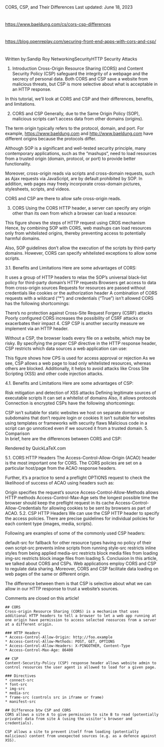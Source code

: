 
CORS, CSP, and Their Differences
Last updated: June 18, 2023

##
#
https://www.baeldung.com/cs/cors-csp-differences
#
https://blog.openreplay.com/securing-front-end-apps-with-cors-and-csp/
#
##

Written by:Sandip Roy
NetworkingSecurityHTTP Security Attacks
1. Introduction
Cross-Origin Resource Sharing (CORS) and Content Security Policy (CSP) safeguard the integrity of a webpage and the secrecy of personal data. Both CORS and CSP save a website from malicious threats, but CSP is more selective about what is acceptable in an HTTP response.

In this tutorial, we’ll look at CORS and CSP and their differences, benefits, and limitations.

2. CORS and CSP
Generally, due to the Same Origin Policy (SOP), malicious scripts can’t access data from other domains (origins).

The term origin typically refers to the protocol, domain, and port. For example, https://www.baeldung.com and http://www.baeldung.com have different origins because the protocols differ.

Although SOP is a significant and well-tested security principle, many contemporary applications, such as the “mashups“, need to load resources from a trusted origin (domain, protocol, or port) to provide better functionality.

Moreover, cross-origin reads via scripts and cross-domain requests, such as Ajax requests via JavaScript, are by default prohibited by SOP. In addition, web pages may freely incorporate cross-domain pictures, stylesheets, scripts, and videos.

CORS and CSP are there to allow safe cross-origin reads.

3. CORS
Using the CORS HTTP header, a server can specify any origin other than its own from which a browser can load a resource:

This figure shows the steps of HTTP request using CROS mechanism
Hence, by combining SOP with CORS, web mashups can load resources only from whitelisted origins, thereby preventing access to potentially harmful domains.

Also, SOP guidelines don’t allow the execution of the scripts by third-party domains. However, CORS can specify whitelisted exceptions to allow some scripts.

3.1. Benefits and Limitations
Here are some advantages of CORS:

It uses a group of HTTP headers to relax the SOP’s universal black-list policy for third-party domain’s HTTP requests 
Browsers get access to data from cross-origin sources
Requests for resources are passed without credentials like cookies or the authorization header
A combination of CORS requests with a wildcard (“*”) and credentials (“True”) isn’t allowed
CORS has the following shortcomings:

There’s no protection against Cross-Site Request Forgery (CSRF) attacks
Poorly configured CORS increases the possibility of CSRF attacks or exacerbates their impact
4. CSP
CSP is another security measure we implement via an HTTP header.

Without a CSP, the browser loads every file on a website, which may be risky. By specifying the proper CSP directive in the HTTP response header, CSP restricts which data sources a web application can use:

This figure shows how CPS is used for access approval or rejection
As we see, CSP allows a web page to load only whitelisted resources, whereas others are blocked. Additionally, it helps to avoid attacks like Cross Site Scripting (XSS) and other code injection attacks.

4.1. Benefits and Limitations
Here are some advantages of CSP:

Risk mitigation and detection of XSS attacks
Defining legitimate sources of executable scripts
It can set a whitelist of domains
Also, it allows protocols
Connection is encrypted
CSPs have the following shortcomings:

CSP isn’t suitable for static websites we host on separate domains or subdomains that don’t require login or cookies
It isn’t suitable for websites using templates or frameworks with security flaws
Malicious code in a script can go unnoticed even if we sourced it from a trusted domain.
5. Comparison  
In brief, here are the differences between CORS and CSP:

Rendered by QuickLaTeX.com

5.1. CORS HTTP Headers
The Access-Control-Allow-Origin (ACAO) header is the most important one for CORS. The CORS policies are set on a particular host/page from the ACAO response headers.

Further, it’s a practice to send a preflight OPTIONS request to check the likelihood of success of ACAO using headers such as:

Origin specifies the request’s source
Access-Control-Allow-Methods allows HTTP methods
Access-Control-Max-Age sets the longest possible time the browser should keep the preflight request in its cache
Access-Control-Allow-Credentials for allowing cookies to be sent by browsers as part of ACAO.
5.2. CSP HTTP Headers
We can use the CSP HTTP header to specify the access policies. There are precise guidelines for individual policies for each content type (images, media, scripts).

Following are examples of some of the commonly used CSP headers:

default-src for fallback for other resource types having no policy of their own
script-src prevents inline scripts from running
style-src restricts inline styles from being applied
media-src restricts block media files from loading
img-src restricts block image files from loading
5. Conclusion
In this article, we talked about CORS and CSPs. Web applications employ CORS and CSP to regulate data sharing. Moreover, CORS and CSP facilitate data loading on web pages of the same or different origin. 

The difference between them is that CSP is selective about what we can allow in our HTTP response to trust a website’s sources.

Comments are closed on this article!



```
## CORS
Cross-origin Resource Sharing (CORS) is a mechanism that uses additional HTTP headers to tell a browser to let a web app running at one origin have permission to access selected reosurces from a server at a different origin.

### HTTP Headers
* Access-Control-Allow-Origin: http://foo.example
* Access-Control-Allow-Methods: POST, GET, OPTIONS
* Access-Control-Allow-Headers: X-PINGOTHER, Content-Type
* Access-Control-Max-Age: 86400

## CSP
Content-Security-Policy (CSP) response header allows website admin to control resources the user agent is allowed to load for a given page.

### Directives
* connect-src
* font-src
* img-src
* media-src
* frame-src (controls src in iframe or frame)
* manifest-src

## Difference btw CSP and CORS
CORS allows a site A to give permission to site B to read (potentially private) data from site A (using the visitor's browser and credentials).

CSP allows a site to prevent itself from loading (potentially malicious) content from unexpected sources (e.g. as a defence against XSS).
```
